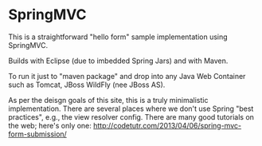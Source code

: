 SpringMVC
=========

This is a straightforward "hello form" sample implementation using SpringMVC.

Builds with Eclipse (due to imbedded Spring Jars) and with Maven.

To run it just to "maven package" and drop into any Java Web Container
such as Tomcat, JBoss WildFly (nee JBoss AS).

As per the deisgn goals of this site, this is a truly minimalistic
implementation. There are several places where we don't use
Spring "best practices", e.g., the view resolver config.
There are many good tutorials on the web; here's only one:
http://codetutr.com/2013/04/06/spring-mvc-form-submission/
